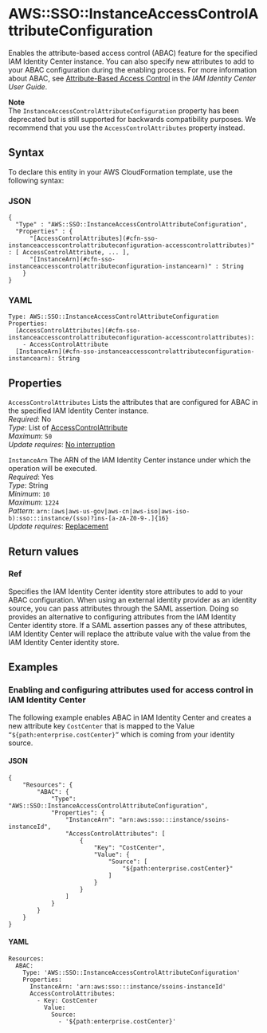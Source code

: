 # AWS::SSO::InstanceAccessControlAttributeConfiguration<a name="aws-resource-sso-instanceaccesscontrolattributeconfiguration"></a>

Enables the attribute\-based access control \(ABAC\) feature for the specified IAM Identity Center instance\. You can also specify new attributes to add to your ABAC configuration during the enabling process\. For more information about ABAC, see [Attribute\-Based Access Control](https://docs.aws.amazon.com/singlesignon/latest/userguide/abac.html) in the _IAM Identity Center User Guide_\.

**Note**  
The `InstanceAccessControlAttributeConfiguration` property has been deprecated but is still supported for backwards compatibility purposes\. We recommend that you use the `AccessControlAttributes` property instead\.

## Syntax<a name="aws-resource-sso-instanceaccesscontrolattributeconfiguration-syntax"></a>

To declare this entity in your AWS CloudFormation template, use the following syntax:

### JSON<a name="aws-resource-sso-instanceaccesscontrolattributeconfiguration-syntax.json"></a>

```
{
  "Type" : "AWS::SSO::InstanceAccessControlAttributeConfiguration",
  "Properties" : {
      "[AccessControlAttributes](#cfn-sso-instanceaccesscontrolattributeconfiguration-accesscontrolattributes)" : [ AccessControlAttribute, ... ],
      "[InstanceArn](#cfn-sso-instanceaccesscontrolattributeconfiguration-instancearn)" : String
    }
}
```

### YAML<a name="aws-resource-sso-instanceaccesscontrolattributeconfiguration-syntax.yaml"></a>

```
Type: AWS::SSO::InstanceAccessControlAttributeConfiguration
Properties:
  [AccessControlAttributes](#cfn-sso-instanceaccesscontrolattributeconfiguration-accesscontrolattributes):
    - AccessControlAttribute
  [InstanceArn](#cfn-sso-instanceaccesscontrolattributeconfiguration-instancearn): String
```

## Properties<a name="aws-resource-sso-instanceaccesscontrolattributeconfiguration-properties"></a>

`AccessControlAttributes` <a name="cfn-sso-instanceaccesscontrolattributeconfiguration-accesscontrolattributes"></a>
Lists the attributes that are configured for ABAC in the specified IAM Identity Center instance\.  
_Required_: No  
_Type_: List of [AccessControlAttribute](aws-properties-sso-instanceaccesscontrolattributeconfiguration-accesscontrolattribute.md)  
_Maximum_: `50`  
_Update requires_: [No interruption](https://docs.aws.amazon.com/AWSCloudFormation/latest/UserGuide/using-cfn-updating-stacks-update-behaviors.html#update-no-interrupt)

`InstanceArn` <a name="cfn-sso-instanceaccesscontrolattributeconfiguration-instancearn"></a>
The ARN of the IAM Identity Center instance under which the operation will be executed\.  
_Required_: Yes  
_Type_: String  
_Minimum_: `10`  
_Maximum_: `1224`  
_Pattern_: `arn:(aws|aws-us-gov|aws-cn|aws-iso|aws-iso-b):sso:::instance/(sso)?ins-[a-zA-Z0-9-.]{16}`  
_Update requires_: [Replacement](https://docs.aws.amazon.com/AWSCloudFormation/latest/UserGuide/using-cfn-updating-stacks-update-behaviors.html#update-replacement)

## Return values<a name="aws-resource-sso-instanceaccesscontrolattributeconfiguration-return-values"></a>

### Ref<a name="aws-resource-sso-instanceaccesscontrolattributeconfiguration-return-values-ref"></a>

Specifies the IAM Identity Center identity store attributes to add to your ABAC configuration\. When using an external identity provider as an identity source, you can pass attributes through the SAML assertion\. Doing so provides an alternative to configuring attributes from the IAM Identity Center identity store\. If a SAML assertion passes any of these attributes, IAM Identity Center will replace the attribute value with the value from the IAM Identity Center identity store\.

## Examples<a name="aws-resource-sso-instanceaccesscontrolattributeconfiguration--examples"></a>

### Enabling and configuring attributes used for access control in IAM Identity Center<a name="aws-resource-sso-instanceaccesscontrolattributeconfiguration--examples--Enabling_and_configuring_attributes_used_for_access_control_in_"></a>

The following example enables ABAC in IAM Identity Center and creates a new attribute key `CostCenter` that is mapped to the Value `“${path:enterprise.costCenter}”` which is coming from your identity source\.

#### JSON<a name="aws-resource-sso-instanceaccesscontrolattributeconfiguration--examples--Enabling_and_configuring_attributes_used_for_access_control_in_--json"></a>

```
{
    "Resources": {
        "ABAC": {
            "Type": "AWS::SSO::InstanceAccessControlAttributeConfiguration",
            "Properties": {
                "InstanceArn": "arn:aws:sso:::instance/ssoins-instanceId",
                "AccessControlAttributes": [
                    {
                        "Key": "CostCenter",
                        "Value": {
                            "Source": [
                                "${path:enterprise.costCenter}"
                            ]
                        }
                    }
                ]
            }
        }
    }
}
```

#### YAML<a name="aws-resource-sso-instanceaccesscontrolattributeconfiguration--examples--Enabling_and_configuring_attributes_used_for_access_control_in_--yaml"></a>

```
Resources:
  ABAC:
    Type: 'AWS::SSO::InstanceAccessControlAttributeConfiguration'
    Properties:
      InstanceArn: 'arn:aws:sso:::instance/ssoins-instanceId'
      AccessControlAttributes:
        - Key: CostCenter
          Value:
            Source:
              - '${path:enterprise.costCenter}'
```
